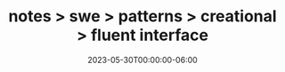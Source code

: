 ---
title: "notes > swe > patterns > creational > fluent interface"
date: "2023-05-30T00:00:00-06:00"
draft: true
---